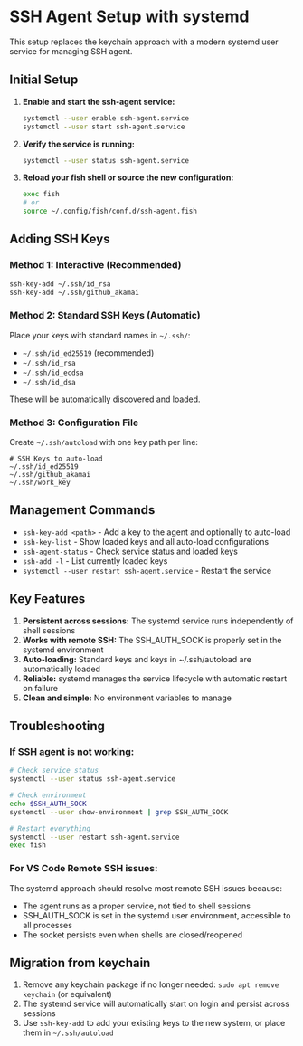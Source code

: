 # SSH Agent Setup with systemd

This setup replaces the keychain approach with a modern systemd user service for managing SSH agent.

## Initial Setup

1. **Enable and start the ssh-agent service:**
   ```bash
   systemctl --user enable ssh-agent.service
   systemctl --user start ssh-agent.service
   ```

2. **Verify the service is running:**
   ```bash
   systemctl --user status ssh-agent.service
   ```

3. **Reload your fish shell or source the new configuration:**
   ```bash
   exec fish
   # or
   source ~/.config/fish/conf.d/ssh-agent.fish
   ```

## Adding SSH Keys

### Method 1: Interactive (Recommended)
```bash
ssh-key-add ~/.ssh/id_rsa
ssh-key-add ~/.ssh/github_akamai
```

### Method 2: Standard SSH Keys (Automatic)
Place your keys with standard names in `~/.ssh/`:
- `~/.ssh/id_ed25519` (recommended)
- `~/.ssh/id_rsa`
- `~/.ssh/id_ecdsa`
- `~/.ssh/id_dsa`

These will be automatically discovered and loaded.

### Method 3: Configuration File
Create `~/.ssh/autoload` with one key path per line:
```
# SSH Keys to auto-load
~/.ssh/id_ed25519
~/.ssh/github_akamai
~/.ssh/work_key
```

## Management Commands

- `ssh-key-add <path>` - Add a key to the agent and optionally to auto-load
- `ssh-key-list` - Show loaded keys and all auto-load configurations
- `ssh-agent-status` - Check service status and loaded keys
- `ssh-add -l` - List currently loaded keys
- `systemctl --user restart ssh-agent.service` - Restart the service

## Key Features

1. **Persistent across sessions:** The systemd service runs independently of shell sessions
2. **Works with remote SSH:** The SSH_AUTH_SOCK is properly set in the systemd environment
3. **Auto-loading:** Standard keys and keys in ~/.ssh/autoload are automatically loaded
4. **Reliable:** systemd manages the service lifecycle with automatic restart on failure
5. **Clean and simple:** No environment variables to manage

## Troubleshooting

### If SSH agent is not working:
```bash
# Check service status
systemctl --user status ssh-agent.service

# Check environment
echo $SSH_AUTH_SOCK
systemctl --user show-environment | grep SSH_AUTH_SOCK

# Restart everything
systemctl --user restart ssh-agent.service
exec fish
```

### For VS Code Remote SSH issues:
The systemd approach should resolve most remote SSH issues because:
- The agent runs as a proper service, not tied to shell sessions
- SSH_AUTH_SOCK is set in the systemd user environment, accessible to all processes
- The socket persists even when shells are closed/reopened

## Migration from keychain

1. Remove any keychain package if no longer needed: `sudo apt remove keychain` (or equivalent)
2. The systemd service will automatically start on login and persist across sessions
3. Use `ssh-key-add` to add your existing keys to the new system, or place them in `~/.ssh/autoload`
